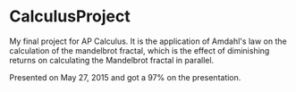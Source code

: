 # CalculusProject
My final project for AP Calculus. It is the application of Amdahl's law on the
calculation of the mandelbrot fractal, which is the effect of diminishing returns
on calculating the Mandelbrot fractal in parallel.

Presented on May 27, 2015 and got a 97% on the presentation.
